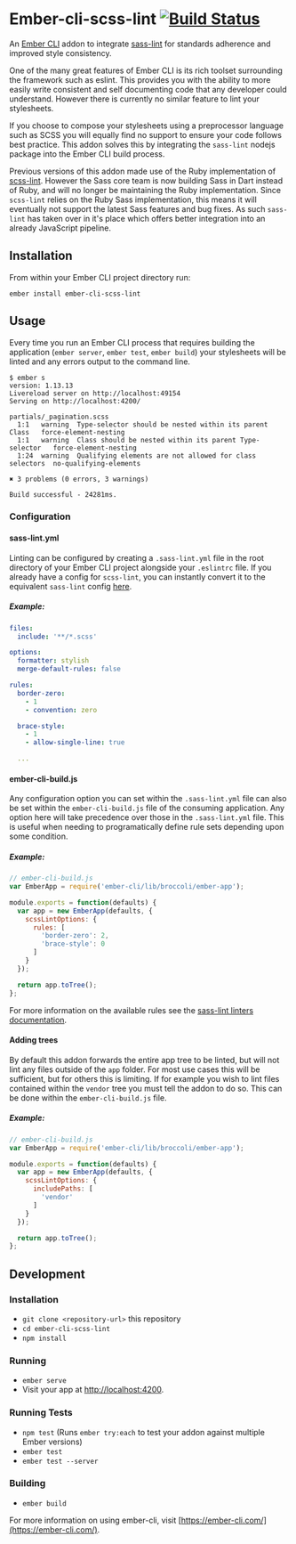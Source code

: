 # Ember-cli-scss-lint [![Build Status](https://travis-ci.org/tomasbasham/ember-cli-scss-lint.svg?branch=master)](https://travis-ci.org/tomasbasham/ember-cli-scss-lint)

An [Ember CLI](https://ember-cli.com/) addon to integrate [sass-lint](https://github.com/sasstools/sass-lint) for standards adherence and improved style consistency.

One of the many great features of Ember CLI is its rich toolset surrounding the framework such as eslint. This provides you with the ability to more easily write consistent and self documenting code that any developer could understand. However there is currently no similar feature to lint your stylesheets.

If you choose to compose your stylesheets using a preprocessor language such as SCSS you will equally find no support to ensure your code follows best practice. This addon solves this by integrating the `sass-lint` nodejs package into the Ember CLI build process.

Previous versions of this addon made use of the Ruby implementation of [scss-lint](https://github.com/brigade/scss-lint). However the Sass core team is now building Sass in Dart instead of Ruby, and will no longer be maintaining the Ruby implementation. Since `scss-lint` relies on the Ruby Sass implementation, this means it will eventually not support the latest Sass features and bug fixes. As such `sass-lint` has taken over in it's place which offers better integration into an already JavaScript pipeline.

## Installation

From within your Ember CLI project directory run:
```
ember install ember-cli-scss-lint
```

## Usage

Every time you run an Ember CLI process that requires building the application (`ember server`, `ember test`, `ember build`) your stylesheets will be linted and any errors output to the command line.

```
$ ember s
version: 1.13.13
Livereload server on http://localhost:49154
Serving on http://localhost:4200/

partials/_pagination.scss
  1:1   warning  Type-selector should be nested within its parent Class   force-element-nesting
  1:1   warning  Class should be nested within its parent Type-selector   force-element-nesting
  1:24  warning  Qualifying elements are not allowed for class selectors  no-qualifying-elements

✖ 3 problems (0 errors, 3 warnings)

Build successful - 24281ms.
```

### Configuration

#### sass-lint.yml

Linting can be configured by creating a `.sass-lint.yml` file in the root directory of your Ember CLI project alongside your `.eslintrc` file. If you already have a config for `scss-lint`, you can instantly convert it to the equivalent `sass-lint` config [here](sasstools.github.io/make-sass-lint-config).

##### <a name="configuration-example"></a>Example:

```yml
files:
  include: '**/*.scss'

options:
  formatter: stylish
  merge-default-rules: false

rules:
  border-zero:
    - 1
    - convention: zero

  brace-style:
    - 1
    - allow-single-line: true

  ...
```

#### ember-cli-build.js

Any configuration option you can set within the `.sass-lint.yml` file can also be set within the `ember-cli-build.js` file of the consuming application. Any option here will take precedence over those in the `.sass-lint.yml` file. This is useful when needing to programatically define rule sets depending upon some condition.

##### <a name="configuration-example-js"></a>Example:

```JavaScript
// ember-cli-build.js
var EmberApp = require('ember-cli/lib/broccoli/ember-app');

module.exports = function(defaults) {
  var app = new EmberApp(defaults, {
    scssLintOptions: {
      rules: [
        'border-zero': 2,
        'brace-style': 0
      ]
    }
  });

  return app.toTree();
};
```

For more information on the available rules see the [sass-lint linters documentation](https://github.com/sasstools/sass-lint/tree/master/docs/rules).

#### Adding trees

By default this addon forwards the entire app tree to be linted, but will not lint any files outside of the `app` folder. For most use cases this will be sufficient, but for others this is limiting. If for example you wish to lint files contained within the `vendor` tree you must tell the addon to do so. This can be done within the `ember-cli-build.js` file.

##### <a name="trees-example"></a>Example:

```JavaScript
// ember-cli-build.js
var EmberApp = require('ember-cli/lib/broccoli/ember-app');

module.exports = function(defaults) {
  var app = new EmberApp(defaults, {
    scssLintOptions: {
      includePaths: [
        'vendor'
      ]
    }
  });

  return app.toTree();
};
```

## Development

### Installation

* `git clone <repository-url>` this repository
* `cd ember-cli-scss-lint`
* `npm install`

### Running

* `ember serve`
* Visit your app at [http://localhost:4200](http://localhost:4200).

### Running Tests

* `npm test` (Runs `ember try:each` to test your addon against multiple Ember versions)
* `ember test`
* `ember test --server`

### Building

* `ember build`

For more information on using ember-cli, visit [https://ember-cli.com/](https://ember-cli.com/).
